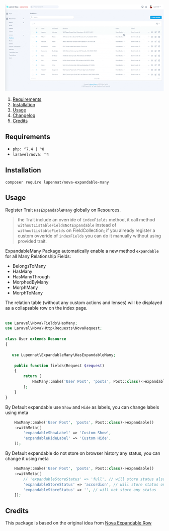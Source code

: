 ![](https://github.com/Lupennat/nova-expandable-many/blob/main/demo.gif)

1. [Requirements](#Requirements)
2. [Installation](#Installation)
3. [Usage](#Usage)
4. [Changelog](CHANGELOG.md)
5. [Credits](#Credits)

## Requirements

- `php: ^7.4 | ^8`
- `laravel/nova: ^4`

## Installation

```
composer require lupennat/nova-expandable-many
```

## Usage

Register Trait `HasExpandableMany` globally on Resources.

> the Trait include an override of `indexFields` method, it call method `withoutListableFieldsNotExpandable` instead of `withoutListableFields` on FieldCollection; if you already register a custom ovveride of `indexFields` you can do it manually without using provided trait.

ExpandableMany Package automatically enable a new method `expandable` for all Many Relationship Fields:

- BelongsToMany
- HasMany
- HasManyThrough
- MorphedByMany
- MorphMany
- MorphToMany

The relation table (without any custom actions and lenses) will be displayed as a collapsable row on the index page.

```php

use Laravel\Nova\Fields\HasMany;
use Laravel\Nova\Http\Requests\NovaRequest;

class User extends Resource
{

   use Lupennat\ExpandableMany\HasExpandableMany;

    public function fields(Request $request)
    {
        return [
            HasMany::make('User Post', 'posts', Post::class)->expandable();
        ];
    }
}
```

By Default expandable use `Show` and `Hide` as labels, you can change labels using meta

```php
    HasMany::make('User Post', 'posts', Post::class)->expandable()
    ->withMeta([
        'expandableShowLabel' => 'Custom Show',
        'expandableHideLabel' => 'Custom Hide',
    ]);
```

By Default expandable do not store on browser history any status, you can change it using meta

```php
    HasMany::make('User Post', 'posts', Post::class)->expandable()
    ->withMeta([
        // 'expandableStoreStatus' => 'full', // will store status also for relationships
        'expandableStoreStatus' => 'accordion', // will store status only for accordion
        'expandableStoreStatus' => '', // will not store any status
    ]);
```

## Credits

This package is based on the original idea from [Nova Expandable Row](https://github.com/SPRIGS/nova-expandable-row)
